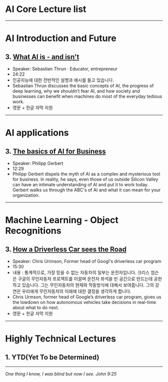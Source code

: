 
# AI Core Lecture list
----------------------------------------------------------
# AI Introduction and Future

## 3.	[What AI is - and isn't](https://www.ted.com/talks/sebastian_thrun_and_chris_anderson_the_new_generation_of_computers_is_programming_itself)
- Speaker: Sebastian Thrun · Educator, entrepreneur
- 24:22
- 인공지능에 대한 전반적인 설명과 예시를 들고 있습니다.
- Sebastian Thrun discusses the basic concepts of AI, the progress of deep learning, why we shouldn’t fear AI, and how society and businesses can benefit when machines do most of the everyday tedious work.
- 영문 + 한글 자막 지원


------------------------
# AI applications

##  3. [The basics of AI for Business](https://www.ted.com/talks/philipp_gerbert_your_business_needs_ai_and_here_s_why)
- Speaker: Philipp Gerbert
- 12:29
- Philipp Gerbert dispels the myth of AI as a complex and mysterious tool for business. In reality, he says, even those of us outside Silicon Valley can have an intimate understanding of AI and put it to work today. Gerbert walks us through the ABC's of AI and what it can mean for your organization.

--------------------------------
# Machine Learning - Object Recognitions

## 3. [How a Driverless Car sees the Road](https://www.ted.com/talks/chris_urmson_how_a_driverless_car_sees_the_road?language=ko)
- Speaker: Chris Urimson, Former head of Googl's driverless car program
- 15:30
- 내용 : 통계적으로, 가장 믿을 수 없는 자동차의 일부는 운전자입니다. 크리스 엄슨은 구글의 무인자동차 프로젝트를 이끌며 운전자 좌석을 빈 공간으로 만드는데 공헌하고 있습니다. 그는 무인자동차의 현재와 작동방식에 대해서 보여줍니다. 그의 강연은 우리에게 무인자동차의 미래에 대한 결정을 생각하게 합니다.
- Chris Urmson, former head of Google’s driverless car program, gives us the lowdown on how autonomous vehicles take decisions in real-time about what to do next.
- 영문 + 한글 자막 지원

------------------------------------------------------------
# Highly Technical Lectures

## 1. YTD(Yet To be Determined)


  ----------------------------
  _One thing I know, I was blind but now I see. John 9:25_
